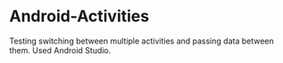 # Android-Activities
Testing switching between multiple activities and passing data between them.
Used Android Studio.
